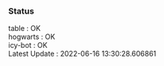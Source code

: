 ### Status


table : OK  
hogwarts : OK  
icy-bot : OK  
Latest Update : 2022-06-16 13:30:28.606861
